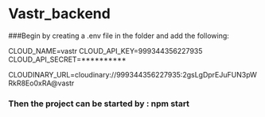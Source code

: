 # Vastr_backend

###Begin by creating a .env file in the folder and add the following:

CLOUD_NAME=vastr
CLOUD_API_KEY=999344356227935
CLOUD_API_SECRET=**********


CLOUDINARY_URL=cloudinary://999344356227935:2gsLgDprEJuFUN3pWRkR8Eo0xRA@vastr


### Then the project can be started by : npm start


